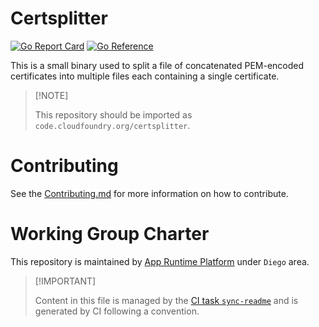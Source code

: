 # Certsplitter

[![Go Report
Card](https://goreportcard.com/badge/code.cloudfoundry.org/certsplitter)](https://goreportcard.com/report/code.cloudfoundry.org/certsplitter)
[![Go
Reference](https://pkg.go.dev/badge/code.cloudfoundry.org/certsplitter.svg)](https://pkg.go.dev/code.cloudfoundry.org/certsplitter)

This is a small binary used to split a file of concatenated PEM-encoded
certificates into multiple files each containing a single certificate.

> \[!NOTE\]
>
> This repository should be imported as
> `code.cloudfoundry.org/certsplitter`.

# Contributing

See the [Contributing.md](./.github/CONTRIBUTING.md) for more
information on how to contribute.

# Working Group Charter

This repository is maintained by [App Runtime
Platform](https://github.com/cloudfoundry/community/blob/main/toc/working-groups/app-runtime-platform.md)
under `Diego` area.

> \[!IMPORTANT\]
>
> Content in this file is managed by the [CI task
> `sync-readme`](https://github.com/cloudfoundry/wg-app-platform-runtime-ci/blob/c83c224ad06515ed52f51bdadf6075f56300ec93/shared/tasks/sync-readme/metadata.yml)
> and is generated by CI following a convention.
